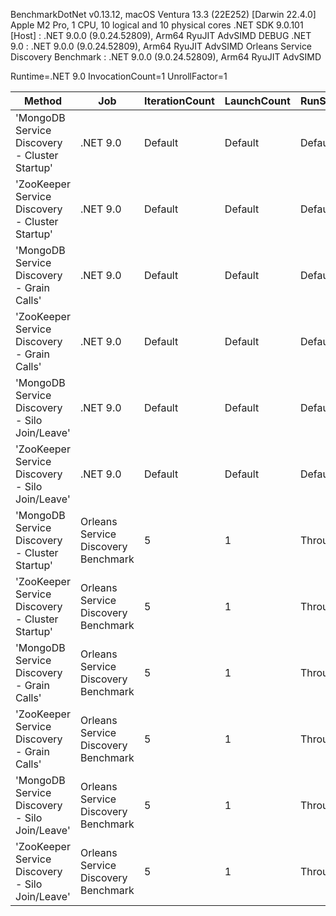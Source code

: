 
BenchmarkDotNet v0.13.12, macOS Ventura 13.3 (22E252) [Darwin 22.4.0]
Apple M2 Pro, 1 CPU, 10 logical and 10 physical cores
.NET SDK 9.0.101
  [Host]                              : .NET 9.0.0 (9.0.24.52809), Arm64 RyuJIT AdvSIMD DEBUG
  .NET 9.0                            : .NET 9.0.0 (9.0.24.52809), Arm64 RyuJIT AdvSIMD
  Orleans Service Discovery Benchmark : .NET 9.0.0 (9.0.24.52809), Arm64 RyuJIT AdvSIMD

Runtime=.NET 9.0  InvocationCount=1  UnrollFactor=1  

 Method                                          | Job                                 | IterationCount | LaunchCount | RunStrategy | WarmupCount | Mean            | Error         | StdDev      | Median          | Gen0      | Gen1      | Gen2      | Allocated   |
------------------------------------------------ |------------------------------------ |--------------- |------------ |------------ |------------ |----------------:|--------------:|------------:|----------------:|----------:|----------:|----------:|------------:|
 'MongoDB Service Discovery - Cluster Startup'   | .NET 9.0                            | Default        | Default     | Default     | Default     |  7,158,086.9 μs |  18,543.87 μs | 17,345.9 μs |  7,166,405.0 μs | 5000.0000 | 2000.0000 | 2000.0000 | 17771.59 KB |
 'ZooKeeper Service Discovery - Cluster Startup' | .NET 9.0                            | Default        | Default     | Default     | Default     | 10,175,561.5 μs |  22,790.04 μs | 21,317.8 μs | 10,166,323.5 μs | 6000.0000 | 4000.0000 | 3000.0000 | 17772.84 KB |
 'MongoDB Service Discovery - Grain Calls'       | .NET 9.0                            | Default        | Default     | Default     | Default     |        558.7 μs |      58.69 μs |    171.2 μs |        533.8 μs |         - |         - |         - |    88.16 KB |
 'ZooKeeper Service Discovery - Grain Calls'     | .NET 9.0                            | Default        | Default     | Default     | Default     |        622.7 μs |      52.31 μs |    151.8 μs |        628.4 μs |         - |         - |         - |    85.02 KB |
 'MongoDB Service Discovery - Silo Join/Leave'   | .NET 9.0                            | Default        | Default     | Default     | Default     | 10,151,254.8 μs |  12,765.45 μs | 11,940.8 μs | 10,148,986.5 μs | 4000.0000 | 2000.0000 | 2000.0000 | 17667.66 KB |
 'ZooKeeper Service Discovery - Silo Join/Leave' | .NET 9.0                            | Default        | Default     | Default     | Default     | 10,190,087.2 μs |  39,450.41 μs | 34,971.8 μs | 10,177,667.7 μs | 5000.0000 | 3000.0000 | 3000.0000 | 17687.23 KB |
 'MongoDB Service Discovery - Cluster Startup'   | Orleans Service Discovery Benchmark | 5              | 1           | Throughput  | 2           |  7,155,135.2 μs |  40,527.50 μs | 10,524.9 μs |  7,158,009.2 μs | 4000.0000 | 1000.0000 | 1000.0000 | 17991.54 KB |
 'ZooKeeper Service Discovery - Cluster Startup' | Orleans Service Discovery Benchmark | 5              | 1           | Throughput  | 2           | 10,174,300.6 μs | 166,539.42 μs | 25,772.2 μs | 10,162,834.6 μs | 6000.0000 | 3000.0000 | 3000.0000 | 17912.09 KB |
 'MongoDB Service Discovery - Grain Calls'       | Orleans Service Discovery Benchmark | 5              | 1           | Throughput  | 2           |      1,335.2 μs |   3,111.08 μs |    807.9 μs |        893.0 μs |         - |         - |         - |    101.6 KB |
 'ZooKeeper Service Discovery - Grain Calls'     | Orleans Service Discovery Benchmark | 5              | 1           | Throughput  | 2           |      1,303.0 μs |   1,356.02 μs |    352.2 μs |      1,389.0 μs |         - |         - |         - |   102.95 KB |
 'MongoDB Service Discovery - Silo Join/Leave'   | Orleans Service Discovery Benchmark | 5              | 1           | Throughput  | 2           | 10,158,195.0 μs | 106,609.50 μs | 27,686.1 μs | 10,166,033.2 μs | 6000.0000 | 4000.0000 | 3000.0000 | 17791.39 KB |
 'ZooKeeper Service Discovery - Silo Join/Leave' | Orleans Service Discovery Benchmark | 5              | 1           | Throughput  | 2           | 10,190,046.5 μs |  19,706.42 μs |  5,117.7 μs | 10,190,198.8 μs | 4000.0000 | 2000.0000 | 1000.0000 | 17663.03 KB |
